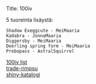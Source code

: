 Title: 100iv

5 tuoreinta lisäystä:

    Shadow Exeggcute - MeiMaaria
    Kadabra - JonnaMaaria
    Diggersby - MeiMaaria
    Deerling spring form - MeiMaaria
    Probopass - AstralSquirrel

[100iv list](https://raw.githubusercontent.com/khlsvr/100iv/master/misc/release_order_100ivlist.txt)  
[trade-rimpsu](https://raw.githubusercontent.com/khlsvr/100iv/master/misc/trade_string.txt)  
[shiny-katalogi](https://khlsvr.github.io/shiny/)  

